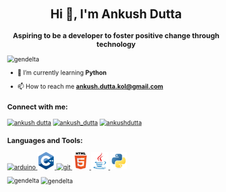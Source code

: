 <h1 align="center">Hi 👋, I'm Ankush Dutta</h1>
<h3 align="center">Aspiring to be a developer to foster positive change through technology</h3>

<p align="left"> <img src="https://komarev.com/ghpvc/?username=gendelta&label=Profile%20views&color=0e75b6&style=flat" alt="gendelta" /> </p>

- 🌱 I’m currently learning **Python**

- 📫 How to reach me **ankush.dutta.kol@gmail.com**

<h3 align="left">Connect with me:</h3>
<p align="left">
<a href="https://linkedin.com/in/ankush dutta" target="blank"><img align="center" src="https://raw.githubusercontent.com/rahuldkjain/github-profile-readme-generator/master/src/images/icons/Social/linked-in-alt.svg" alt="ankush dutta" height="30" width="40" /></a>
<a href="https://www.hackerrank.com/ankush_dutta" target="blank"><img align="center" src="https://raw.githubusercontent.com/rahuldkjain/github-profile-readme-generator/master/src/images/icons/Social/hackerrank.svg" alt="ankush_dutta" height="30" width="40" /></a>
<a href="https://www.leetcode.com/ankushdutta" target="blank"><img align="center" src="https://raw.githubusercontent.com/rahuldkjain/github-profile-readme-generator/master/src/images/icons/Social/leet-code.svg" alt="ankushdutta" height="30" width="40" /></a>
</p>

<h3 align="left">Languages and Tools:</h3>
<p align="left"> <a href="https://www.arduino.cc/" target="_blank" rel="noreferrer"> <img src="https://cdn.worldvectorlogo.com/logos/arduino-1.svg" alt="arduino" width="40" height="40"/> </a> <a href="https://www.w3schools.com/cpp/" target="_blank" rel="noreferrer"> <img src="https://raw.githubusercontent.com/devicons/devicon/master/icons/cplusplus/cplusplus-original.svg" alt="cplusplus" width="40" height="40"/> </a> <a href="https://git-scm.com/" target="_blank" rel="noreferrer"> <img src="https://www.vectorlogo.zone/logos/git-scm/git-scm-icon.svg" alt="git" width="40" height="40"/> </a> <a href="https://www.w3.org/html/" target="_blank" rel="noreferrer"> <img src="https://raw.githubusercontent.com/devicons/devicon/master/icons/html5/html5-original-wordmark.svg" alt="html5" width="40" height="40"/> </a> <a href="https://www.java.com" target="_blank" rel="noreferrer"> <img src="https://raw.githubusercontent.com/devicons/devicon/master/icons/java/java-original.svg" alt="java" width="40" height="40"/> </a> <a href="https://www.python.org" target="_blank" rel="noreferrer"> <img src="https://raw.githubusercontent.com/devicons/devicon/master/icons/python/python-original.svg" alt="python" width="40" height="40"/> </a> </p>

<p><img align="left" src="https://github-readme-stats.vercel.app/api/top-langs?username=gendelta&show_icons=true&locale=en&layout=compact" alt="gendelta" /></p>

<p>&nbsp;<img align="center" src="https://github-readme-stats.vercel.app/api?username=gendelta&show_icons=true&locale=en" alt="gendelta" /></p>
